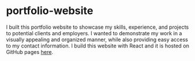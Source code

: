 # portfolio-website

I built this portfolio website to showcase my skills, experience, and projects to potential clients and employers. I wanted to demonstrate my work in a visually appealing and organized manner, while also providing easy access to my contact information. I build this website with React and it is hosted on GitHub pages [here](https://kfc-manager.github.io/portfolio-website/).

